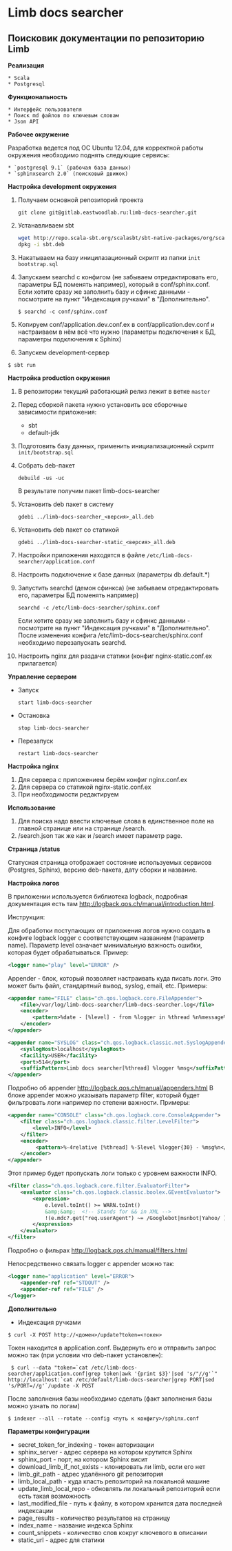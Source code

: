Limb docs searcher
==================

Поисковик документации по репозиторию Limb
-------------------------------------------------

**Реализация**

    * Scala
    * Postgresql

**Функциональность**

    * Интерфейс пользователя
    * Поиск md файлов по ключевым словам
    * Json API

**Рабочее окружение**

Разработка ведется под ОС Ubuntu 12.04, для корректной работы окружения необходимо поднять следующие сервисы:

    * `postgresql 9.1` (рабочая база данных)
    * `sphinxsearch 2.0` (поисковый движок)

**Настройка development окружения**

1. Получаем основной репозиторий проекта

    ``git clone git@gitlab.eastwoodlab.ru:limb-docs-searcher.git``
2. Устанавливаем sbt

    ```bash
    wget http://repo.scala-sbt.org/scalasbt/sbt-native-packages/org/scala-sbt/sbt/0.13.0/sbt.deb
    dpkg -i sbt.deb
    ```

3. Накатываем на базу иницилазационный скрипт из папки `init` `bootstrap.sql`
4. Запускаем searchd c конфигом (не забываем отредактировать его, параметры БД поменять например), который в conf/sphinx.conf. Если хотите сразу же заполнить базу и сфинкс данными - посмотрите на пункт "Индексация ручками" в "Дополнительно".

    `$ searchd -c conf/sphinx.conf`
5. Копируем conf/application.dev.conf.ex в conf/application.dev.conf и настраиваем в нём всё что нужно (параметры подключения к БД, параметры подключения к Sphinx)
6. Запускем development-сервер

  `$ sbt run`

**Настройка production окружения**

1. В репозитории текущий работающий релиз лежит в ветке `master`
2. Перед сборкой пакета нужно установить все сборочные зависимости приложения:
   * sbt
   * default-jdk
3. Подготовить базу данных, применить инициализационный скрипт
   `init/bootstrap.sql`
4. Собрать deb-пакет

   `debuild -us -uc`

    В результате получим пакет limb-docs-searcher
5. Установить deb пакет в систему

   `gdebi ../limb-docs-searcher_<версия>_all.deb`
6. Установить deb пакет со статикой

   `gdebi ../limb-docs-searcher-static_<версия>_all.deb`
7. Настройки приложения находятся в файле `/etc/limb-docs-searcher/application.conf`
8. Настроить подключение к базе данных (параметры db.default.*)
9. Запустить searchd (демон сфинкса) (не забываем отредактировать его, параметры БД поменять например)

   `searchd -c /etc/limb-docs-searcher/sphinx.conf`

    Если хотите сразу же заполнить базу и сфинкс данными - посмотрите на пункт "Индексация ручками" в "Дополнительно".
    После изменения конфига /etc/limb-docs-searcher/sphinx.conf необходимо перезапускать searchd.
10. Настроить nginx для раздачи статики (конфиг nginx-static.conf.ex прилагается)

**Управление сервером**

* Запуск

    `start limb-docs-searcher`

* Остановка

  `stop limb-docs-searcher`
* Перезапуск

  `restart limb-docs-searcher`

**Настройка nginx**

1. Для сервера с приложением берём конфиг nginx.conf.ex
2. Для сервера со статикой nginx-static.conf.ex
3. При необходимости редактируем

**Использование**

1. Для поиска надо ввести ключевые слова в единственное поле на главной странице или на странице /search.
2. /search.json так же как и /search имеет параметр page.

**Страница /status**

Статусная страница отображает состояние используемых сервисов (Postgres, Sphinx), версию deb-пакета, дату сборки и название.

**Настройка логов**

В приложении используется библиотека logback, подробная документация есть там http://logback.qos.ch/manual/introduction.html.

Инструкция:

Для обработки поступающих от приложения логов нужно создать в конфиге logback logger с соответствующим названием (параметр name). Параметр level означает минимальную важность ошибки, которая будет обрабатываться. Пример:

```xml
<logger name="play" level="ERROR" />
```

Appender - блок, который позволяет настраивать куда писать логи. Это может быть файл, стандартный вывод, syslog, email, etc. Примеры:

```xml
<appender name="FILE" class="ch.qos.logback.core.FileAppender">
    <file>/var/log/limb-docs-searcher/limb-docs-searcher.log</file>
    <encoder>
        <pattern>%date - [%level] - from %logger in %thread %n%message%n%xException%n</pattern>
    </encoder>
</appender>
```

```xml
<appender name="SYSLOG" class="ch.qos.logback.classic.net.SyslogAppender">
    <syslogHost>localhost</syslogHost>
    <facility>USER</facility>
    <port>514</port>
    <suffixPattern>Limb docs searcher[%thread] %logger %msg</suffixPattern>
</appender>
```

Подробно об appender http://logback.qos.ch/manual/appenders.html
В блоке appender можно указывать параметр filter, который будет фильтровать логи например по степени важности. Примеры:

```xml
<appender name="CONSOLE" class="ch.qos.logback.core.ConsoleAppender">
    <filter class="ch.qos.logback.classic.filter.LevelFilter">
        <level>INFO</level>
    </filter>
    <encoder>
         <pattern>%-4relative [%thread] %-5level %logger{30} - %msg%n</pattern>
    </encoder>
</appender>
```
Этот пример будет пропускать логи только с уровнем важности INFO.

```xml
<filter class="ch.qos.logback.core.filter.EvaluatorFilter">
    <evaluator class="ch.qos.logback.classic.boolex.GEventEvaluator">
        <expression>
            e.level.toInt() >= WARN.toInt()
            &amp;&amp;  <!-- Stands for && in XML -->
            !(e.mdc?.get("req.userAgent") ~= /Googlebot|msnbot|Yahoo/ )
        </expression>
    </evaluator>
</filter>
```
Подробно о фильрах http://logback.qos.ch/manual/filters.html

Непосредственно связать logger с appender можно так:
```xml
<logger name="application" level="ERROR">
    <appender-ref ref="STDOUT" />
    <appender-ref ref="FILE" />
</logger>
```

**Дополнительно**

* Индексация ручками

`$ curl -X POST http://<домен>/update?token=<токен>`

Токен находится в application.conf. Выдернуть его и отправить запрос можно так (при условии что deb-пакет установлен):

``` $ curl --data "token=`cat /etc/limb-docs-searcher/application.conf|grep token|awk '{print $3}'|sed 's/"//g'`" http://localhost:`cat /etc/default/limb-docs-searcher|grep PORT|sed 's/PORT=//g'`/update -X POST```

После заполнения базы необходимо сделать (факт заполнения базы можно узнать по логам)

`$ indexer --all --rotate --config <путь к конфигу>/sphinx.conf`

**Параметры конфигурации**
* secret_token_for_indexing - токен авторизации
* sphinx_server - адрес сервера на котором крутится Sphinx
* sphinx_port - порт, на котором Sphinx висит
* download_limb_if_not_exists - клонировать ли limb, если его нет
* limb_git_path - адрес удалённого git репозитория
* limb_local_path - куда класть репозиторий на локальной машине
* update_limb_local_repo - обновлять ли локальный репозиторий если есть такая возможность
* last_modified_file - путь к файлу, в котором хранится дата последней индексации
* page_results - количество результатов на страницу
* index_name - название индекса Sphinx
* count_snippets - количество слов кокруг ключевого в описании
* static_url - адрес для статики
